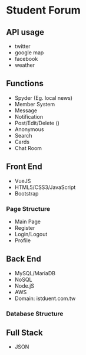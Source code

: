 # Student Forum

## API usage
- twitter
- google map
- facebook
- weather

## Functions
- Spyder (Eg. local news)
- Member System
- Message
- Notification
- Post/Edit/Delete ()
- Anonymous
- Search
- Cards
- Chat Room
## Front End
- VueJS 
- HTML5/CSS3/JavaScript
- Bootstrap
### Page Structure
- Main Page
- Register
- Login/Logout
- Profile
## Back End
- MySQL/MariaDB
- NoSQL
- Node.jS
- AWS
- Domain: istduent.com.tw
### Database Structure

## Full Stack
- JSON

